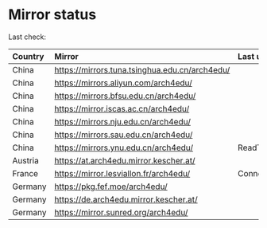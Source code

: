 <script src="./time.js"></script>
# Mirror status
Last check: <script type="text/javascript">localize(1696184421.048876);</script>

|Country|Mirror|Last update|
|:------|:-----|:----------|
|China|https://mirrors.tuna.tsinghua.edu.cn/arch4edu/|<script type="text/javascript">localize(1696141732);</script>|
|China|https://mirrors.aliyun.com/arch4edu/|<script type="text/javascript">localize(1696141732);</script>|
|China|https://mirrors.bfsu.edu.cn/arch4edu/|<script type="text/javascript">localize(1696141732);</script>|
|China|https://mirror.iscas.ac.cn/arch4edu/|<script type="text/javascript">localize(1696141732);</script>|
|China|https://mirrors.nju.edu.cn/arch4edu/|<script type="text/javascript">localize(1696099243);</script>|
|China|https://mirrors.sau.edu.cn/arch4edu/|<script type="text/javascript">localize(1696141732);</script>|
|China|https://mirrors.ynu.edu.cn/arch4edu/|ReadTimeout|
|Austria|https://at.arch4edu.mirror.kescher.at/|<script type="text/javascript">localize(1696141732);</script>|
|France|https://mirror.lesviallon.fr/arch4edu/|ConnectTimeout|
|Germany|https://pkg.fef.moe/arch4edu/|<script type="text/javascript">localize(1696141732);</script>|
|Germany|https://de.arch4edu.mirror.kescher.at/|<script type="text/javascript">localize(1696141732);</script>|
|Germany|https://mirror.sunred.org/arch4edu/|<script type="text/javascript">localize(1696141732);</script>|

<script src="./tablefilter/tablefilter.js"></script>
<script src="./table.js"></script>